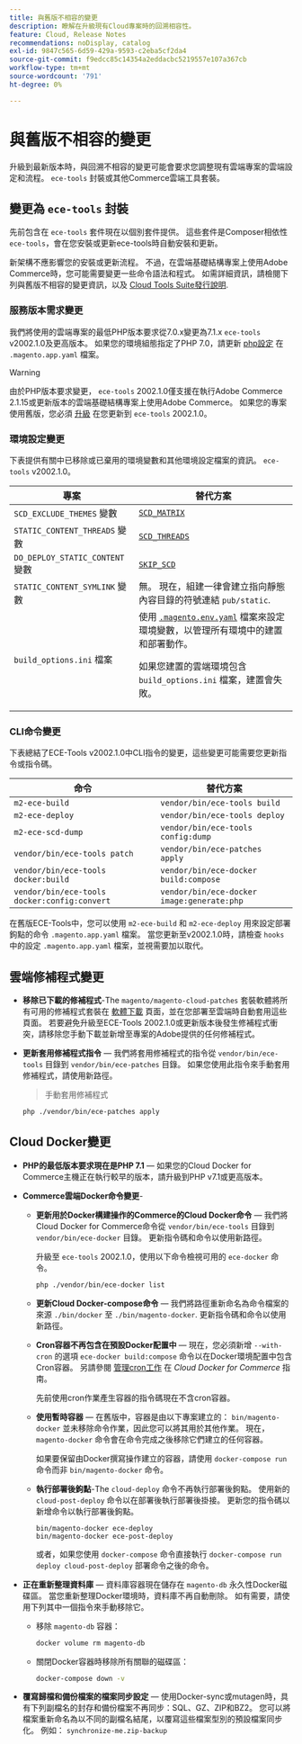```yaml
---
title: 與舊版不相容的變更
description: 瞭解在升級現有Cloud專案時的回溯相容性。
feature: Cloud, Release Notes
recommendations: noDisplay, catalog
exl-id: 9847c565-6d59-429a-9593-c2eba5cf2da4
source-git-commit: f9edcc85c14354a2eddacbc5219557e107a367cb
workflow-type: tm+mt
source-wordcount: '791'
ht-degree: 0%

---
```


# 與舊版不相容的變更

升級到最新版本時，與回溯不相容的變更可能會要求您調整現有雲端專案的雲端設定和流程。 `ece-tools` 封裝或其他Commerce雲端工具套裝。

## 變更為 `ece-tools` 封裝

先前包含在 `ece-tools` 套件現在以個別套件提供。 這些套件是Composer相依性 `ece-tools`，會在您安裝或更新ece-tools時自動安裝和更新。

新架構不應影響您的安裝或更新流程。 不過，在雲端基礎結構專案上使用Adobe Commerce時，您可能需要變更一些命令語法和程式。 如需詳細資訊，請檢閱下列與舊版不相容的變更資訊，以及 [Cloud Tools Suite發行說明](cloud-tools-suite.md).

### 服務版本需求變更

我們將使用的雲端專案的最低PHP版本要求從7.0.x變更為7.1.x `ece-tools` v2002.1.0及更高版本。 如果您的環境組態指定了PHP 7.0，請更新 [php設定](../application/php-settings.md) 在 `.magento.app.yaml` 檔案。

>[!WARNING]
>
>由於PHP版本要求變更， `ece-tools` 2002.1.0僅支援在執行Adobe Commerce 2.1.15或更新版本的雲端基礎結構專案上使用Adobe Commerce。 如果您的專案使用舊版，您必須 [升級](../development/commerce-version.md) 在您更新到 `ece-tools` 2002.1.0。

### 環境設定變更

下表提供有關中已移除或已棄用的環境變數和其他環境設定檔案的資訊。 `ece-tools` v2002.1.0。

| 專案 | 替代方案 |
| -------- | ----------- |
| `SCD_EXCLUDE_THEMES` 變數 | [`SCD_MATRIX`](../environment/variables-build.md#scd_matrix) |
| `STATIC_CONTENT_THREADS` 變數 | [`SCD_THREADS`](../environment/variables-build.md#scd_threads) |
| `DO_DEPLOY_STATIC_CONTENT` 變數 | [`SKIP_SCD`](../environment/variables-build.md#skip_scd) |
| `STATIC_CONTENT_SYMLINK` 變數 | 無。 現在，組建一律會建立指向靜態內容目錄的符號連結 `pub/static`. |
| `build_options.ini` 檔案 | 使用 [`.magento.env.yaml`](../application/configure-app-yaml.md) 檔案來設定環境變數，以管理所有環境中的建置和部署動作。<p>如果您建置的雲端環境包含 `build_options.ini` 檔案，建置會失敗。 |

### CLI命令變更

下表總結了ECE-Tools v2002.1.0中CLI指令的變更，這些變更可能需要您更新指令或指令碼。

| 命令 | 替代方案 |
|-------- | ----------- |
| `m2-ece-build` | `vendor/bin/ece-tools build` |
| `m2-ece-deploy` | `vendor/bin/ece-tools deploy` |
| `m2-ece-scd-dump` | `vendor/bin/ece-tools config:dump` |
| `vendor/bin/ece-tools patch` | `vendor/bin/ece-patches apply` |
| `vendor/bin/ece-tools docker:build` | `vendor/bin/ece-docker build:compose` |
| `vendor/bin/ece-tools docker:config:convert` | `vendor/bin/ece-docker  image:generate:php` |

在舊版ECE-Tools中，您可以使用 `m2-ece-build` 和 `m2-ece-deploy` 用來設定部署鉤點的命令 `.magento.app.yaml` 檔案。 當您更新至v2002.1.0時，請檢查 `hooks` 中的設定 `.magento.app.yaml` 檔案，並視需要加以取代。

## 雲端修補程式變更

- **移除已下載的修補程式**-The `magento/magento-cloud-patches` 套裝軟體將所有可用的修補程式套裝在 [軟體下載](https://experienceleague.adobe.com/docs/commerce-operations/installation-guide/prerequisites/commerce.html) 頁面，並在您部署至雲端時自動套用這些頁面。 若要避免升級至ECE-Tools 2002.1.0或更新版本後發生修補程式衝突，請移除您手動下載並新增至專案的Adobe提供的任何修補程式。

- **更新套用修補程式指令** — 我們將套用修補程式的指令從 `vendor/bin/ece-tools` 目錄到 `vendor/bin/ece-patches` 目錄。 如果您使用此指令來手動套用修補程式，請使用新路徑。

  > 手動套用修補程式

  ```bash
  php ./vendor/bin/ece-patches apply
  ```

## Cloud Docker變更

- **PHP的最低版本要求現在是PHP 7.1** — 如果您的Cloud Docker for Commerce主機正在執行較早的版本，請升級到PHP v7.1或更高版本。

- **Commerce雲端Docker命令變更**-

   - **更新用於Docker構建操作的Commerce的Cloud Docker命令** — 我們將Cloud Docker for Commerce命令從 `vendor/bin/ece-tools` 目錄到 `vendor/bin/ece-docker` 目錄。 更新指令碼和命令以使用新路徑。

     升級至 `ece-tools` 2002.1.0，使用以下命令檢視可用的 `ece-docker` 命令。

     ```bash
     php ./vendor/bin/ece-docker list
     ```

   - **更新Cloud Docker-compose命令** — 我們將路徑重新命名為命令檔案的來源 `./bin/docker` 至 `./bin/magento-docker`. 更新指令碼和命令以使用新路徑。

   - **Cron容器不再包含在預設Docker配置中** — 現在，您必須新增 `--with-cron` 的選項 `ece-docker build:compose` 命令以在Docker環境配置中包含Cron容器。 另請參閱 [管理cron工作](https://developer.adobe.com/commerce/cloud-tools/docker/configure/manage-cron-jobs/) 在 _Cloud Docker for Commerce_ 指南。

     先前使用cron作業產生容器的指令碼現在不含cron容器。

   - **使用暫時容器** — 在舊版中，容器是由以下專案建立的： `bin/magento-docker` 並未移除命令作業，因此您可以將其用於其他作業。 現在， `magento-docker` 命令會在命令完成之後移除它們建立的任何容器。

     如果要保留由Docker撰寫操作建立的容器，請使用 `docker-compose run` 命令而非 `bin/magento-docker` 命令。

   - **執行部署後鉤點**-The `cloud-deploy` 命令不再執行部署後鉤點。 使用新的 `cloud-post-deploy` 命令以在部署後執行部署後掛接。 更新您的指令碼以新增命令以執行部署後鉤點。

     ```shell
     bin/magento-docker ece-deploy
     bin/magento-docker ece-post-deploy
     ```

     或者，如果您使用 `docker-compose` 命令直接執行 `docker-compose run deploy cloud-post-deploy` 部署命令之後的命令。

- **正在重新整理資料庫** — 資料庫容器現在儲存在 `magento-db` 永久性Docker磁碟區。 當您重新整理Docker環境時，資料庫不再自動刪除。 如有需要，請使用下列其中一個指令來手動移除它。

   - 移除 `magento-db` 容器：

     ```bash
     docker volume rm magento-db
     ```

   - 關閉Docker容器時移除所有關聯的磁碟區：

     ```bash
     docker-compose down -v
     ```

- **覆寫歸檔和備份檔案的檔案同步設定** — 使用Docker-sync或mutagen時，具有下列副檔名的封存和備份檔案不再同步：SQL、GZ、ZIP和BZ2。 您可以將檔案重新命名為以不同的副檔名結尾，以覆寫這些檔案型別的預設檔案同步化。 例如： `synchronize-me.zip-backup`
